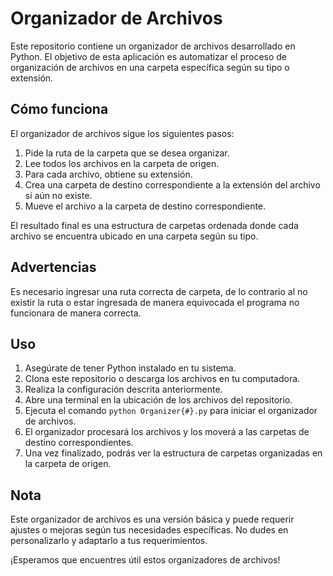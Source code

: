 # Organizador de Archivos

Este repositorio contiene un organizador de archivos desarrollado en Python. El objetivo de esta aplicación es automatizar el proceso de organización de archivos en una carpeta específica según su tipo o extensión.

## Cómo funciona

El organizador de archivos sigue los siguientes pasos:

1. Pide la ruta de la carpeta que se desea organizar.
2. Lee todos los archivos en la carpeta de origen.
3. Para cada archivo, obtiene su extensión.
4. Crea una carpeta de destino correspondiente a la extensión del archivo si aún no existe.
5. Mueve el archivo a la carpeta de destino correspondiente.

El resultado final es una estructura de carpetas ordenada donde cada archivo se encuentra ubicado en una carpeta según su tipo.

## Advertencias

Es necesario ingresar una ruta correcta de carpeta, de lo contrario al no existir la ruta o estar ingresada de manera equivocada el programa no funcionara de manera correcta.

## Uso

1. Asegúrate de tener Python instalado en tu sistema.
2. Clona este repositorio o descarga los archivos en tu computadora.
3. Realiza la configuración descrita anteriormente.
4. Abre una terminal en la ubicación de los archivos del repositorio.
5. Ejecuta el comando `python Organizer{#}.py` para iniciar el organizador de archivos.
6. El organizador procesará los archivos y los moverá a las carpetas de destino correspondientes.
7. Una vez finalizado, podrás ver la estructura de carpetas organizadas en la carpeta de origen.


## Nota

Este organizador de archivos es una versión básica y puede requerir ajustes o mejoras según tus necesidades específicas. No dudes en personalizarlo y adaptarlo a tus requerimientos.

¡Esperamos que encuentres útil estos organizadores de archivos!
